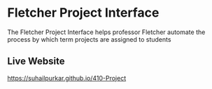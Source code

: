 # Fletcher Project Interface 

The Fletcher Project Interface helps professor Fletcher automate the
process by which term projects are assigned to students

## Live Website
https://suhailpurkar.github.io/410-Project